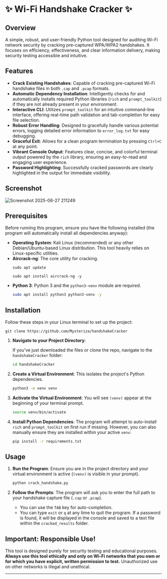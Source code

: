 # ✨ Wi-Fi Handshake Cracker ✨

## Overview
A simple, robust, and user-friendly Python tool designed for auditing Wi-Fi network security by cracking pre-captured WPA/WPA2 handshakes. It focuses on efficiency, effectiveness, and clear information delivery, making security testing accessible and intuitive.

## Features
* **Crack Existing Handshakes**: Capable of cracking pre-captured Wi-Fi handshake files in both `.cap` and `.pcap` formats.
* **Automatic Dependency Installation**: Intelligently checks for and automatically installs required Python libraries (`rich` and `prompt_toolkit`) if they are not already present in your environment.
* **Interactive CLI**: Utilizes `prompt_toolkit` for an intuitive command-line interface, offering real-time path validation and tab-completion for easy file selection.
* **Robust Error Handling**: Designed to gracefully handle various potential errors, logging detailed error information to `error_log.txt` for easy debugging.
* **Graceful Exit**: Allows for a clean program termination by pressing `Ctrl+C` at any point.
* **Vibrant Console Output**: Features clear, concise, and colorful terminal output powered by the `rich` library, ensuring an easy-to-read and engaging user experience.
* **Password Highlighting**: Successfully cracked passwords are clearly highlighted in the output for immediate visibility.

## Screenshot
![Screenshot 2025-06-27 211249](https://github.com/user-attachments/assets/eacda6e2-b307-42dc-9601-76fb768b051e)


## Prerequisites

Before running this program, ensure you have the following installed (the program will automatically install all dependencies anyway):

* **Operating System**: Kali Linux (recommended) or any other Debian/Ubuntu-based Linux distribution. This tool heavily relies on Linux-specific utilities.
* **Aircrack-ng**: The core utility for cracking.
    ```
    sudo apt update
    ```
    ```
    sudo apt install aircrack-ng -y
    ```
* **Python 3**: Python 3 and the `python3-venv` module are required.
    ```bash
    sudo apt install python3 python3-venv -y
    ```

## Installation

Follow these steps in your Linux terminal to set up the project:
   ```
   git clone https://github.com/Mysteriza/handshakeCracker
   ```

1.  **Navigate to your Project Directory**:

    If you've just downloaded the files or clone the repo, navigate to the `handshakeCracker` folder:
    ```bash
    cd handshakeCracker
    ```

3.  **Create a Virtual Environment**:
    This isolates the project's Python dependencies.
    ```bash
    python3 -m venv venv
    ```

4.  **Activate the Virtual Environment**:
    You will see `(venv)` appear at the beginning of your terminal prompt.
    ```bash
    source venv/bin/activate
    ```

5.  **Install Python Dependencies**:
    The program will attempt to auto-install `rich` and `prompt_toolkit` on first run if missing. However, you can also manually ensure they are installed within your active `venv`:
    ```bash
    pip install -r requirements.txt
    ```

## Usage

1.  **Run the Program**:
    Ensure you are in the project directory and your virtual environment is active (`(venv)` is visible in your prompt).
    ```bash
    python crack_handshake.py
    ```

3.  **Follow the Prompts**:
    The program will ask you to enter the full path to your handshake capture file (`.cap` or `.pcap`).
    * You can use the `TAB` key for auto-completion.
    * You can type `exit` or `q` at any time to quit the program.
    If a password is found, it will be displayed in the console and saved to a text file within the `cracked_results` folder.

## Important: Responsible Use!
This tool is designed purely for security testing and educational purposes. **Always use this tool ethically and only on Wi-Fi networks that you own or for which you have explicit, written permission to test.** Unauthorized use on other networks is illegal and unethical.

---
